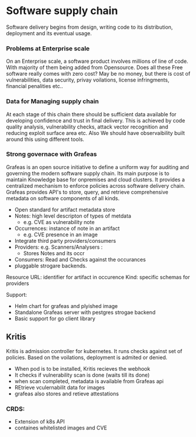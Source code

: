 # Software supply chain
Software delivery begins from design, writing code to its distribution, deployment and its eventual usage.

### Problems at Enterprise scale
On an Enterprise scale, a software product involves millions of line of code. With majority of them being added from Opensource. Does all these Free software really comes with zero cost? May be no money, but there is cost of  vulnerabilities, data security, privay voilations, license infringments, financial penalities etc..

### Data for Managing supply chain
At each stage of this chain there should be sufficient data available for developing confidence and trust in final delivery. This is achieved by code quality analysis, vulnerability checks, attack vector recognition and reducing exploit surface area etc. Also We should have observaibility built around this using different tools.

### Strong governace with Grafeas
Grafeas is an open source initiative to define a uniform way for auditing and governing the modern software supply chain. Its main purpose is to maintain Knowledge base for onpremises and cloud clusters. It provides a centralized mechanism to enforce policies across software delivery chain. Grafeas provides API's to store, query, and retrieve comprehensive metadata on software components of all kinds.

- Open standard for artifact metadata store
- Notes: high level descripton of types of metdata
  - e.g. CVE as vulnerability note
- Occurrences: instance of note in an artifact
  - e.g. CVE presence in an image
- Integrate third party providers/consumers
- Providers: e.g. Scanners/Analysers :
  - Stores Notes and its occr
- Consumers: Read and Checks against the occurances
- pluggable strogare backends.

Resource URL: identifier for artifact in occurence
Kind: specific schemas for providers

Support:
- Helm chart for grafeas and plyished image
- Standalone Grafeas server with pestgres strogae backend
- Basic support for go client library

## Kritis
Kritis is admission controller for kubernetes. It runs checks against set of policies. Based on the voilations, deployment is admited or denied. 


- When pod is to be installed, Kritis recieves the webhook
- It checks if vulnerability scan is done (waits till its done)
- when scan completed, metadata is available from Grafeas api
- REtrieve vculernabilit data for images
- grafeas also stores and retieve attestations

### CRDS:
- Extension of k8s API
- containes whitelisted images and CVE


